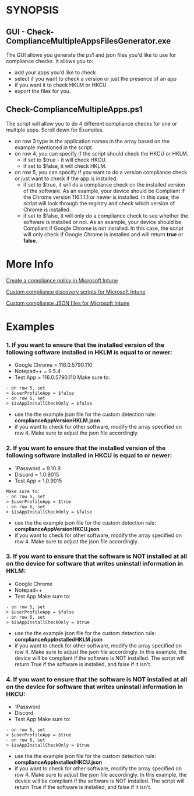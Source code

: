 # SYNOPSIS

## GUI - Check-ComplianceMultipleAppsFilesGenerator.exe

The GUI allows you generate the ps1 and json files you'd like to use for compliance checks. It allows you to:
- add your apps you'd like to check
- select if you want to check a version or just the presence of an app
- if you want it to check HKLM or HKCU
- export the files for you.

## Check-ComplianceMultipleApps.ps1
The script will allow you to do 4 different compliance checks for one or multiple apps. Scroll down for Examples.
- on row 3 type in the application names in the array based on the example mentioned in the script.
- on row 4, you can specify if the script should check the HKCU or HKLM. 
    - if set to $true - it will check HKCU. 
    - if set to $false, it will check HKLM.
- on row 5, you can specify if you want to do a version compliance check or just want to check if the app is installed.
    - if set to $true, it will do a compliance check on the installed version of the software. As an example, your device should be Compliant if the Chrome version 116.1.1.1 or newer is installed. In this case, the script will look through the registry and check which version of Chrome is installed. 
    - if set to $false, it will only do a compliance check to see whether the software is installed or not. As an example, your device should be Compliant if Google Chrome is not installed. In this case, the script will only check if Google Chrome is installed and will return **true** or **false**.

# More Info
[Create a compliance policy in Microsoft Intune](https://learn.microsoft.com/en-us/mem/intune/protect/create-compliance-policy)

[Custom compliance discovery scripts for Microsoft Intune](https://learn.microsoft.com/en-us/mem/intune/protect/compliance-custom-script)

[Custom compliance JSON files for Microsoft Intune](https://learn.microsoft.com/en-us/mem/intune/protect/compliance-custom-json)


# Examples
### 1. If you want to ensure that the installed **version** of the following software installed in **HKLM** is equal to or newer:

- Google Chrome  = 116.0.5790.110
- Notepad++ = 9.5.4
- Test App  = 116.0.5790.110
Make sure to:
```
- on row 5, set 
> $userProfileApp = $false
- on row 6, set 
> $isAppInstallCheckOnly = $false
```
- use the the example json file for the custom detection rule: **complianceAppVersionHKLM.json**
- if you want to check for other software, modify the array specified on row 4. Make sure to adjust the json file accordingly.

### 2. If you want to ensure that the installed **version** of the following software installed in **HKCU** is equal to or newer:
- 1Password  = 9.10.9
- Discord = 1.0.9015
- Test App = 1.0.9015
```
Make sure to:
- on row 5, set 
> $userProfileApp = $true
- on row 6, set 
> $isAppInstallCheckOnly = $false
```
- use the the example json file for the custom detection rule: **complianceAppVersionHKCU.json**
- if you want to check for other software, modify the array specified on row 4. Make sure to adjust the json file accordingly.

### 3. If you want to ensure that the software is NOT installed at all on the device for software that writes uninstall information in **HKLM**:
- Google Chrome
- Notepad++
- Test App
Make sure to:
```
- on row 5, set 
> $userProfileApp = $false
- on row 6, set 
> $isAppInstallCheckOnly = $true
```
- use the the example json file for the custom detection rule: **complianceAppInstalledHKLM.json**
- if you want to check for other software, modify the array specified on row 4. Make sure to adjust the json file accordingly.
In this example, the device will be compliant if the software is NOT installed. The script will return True if the software is installed, and false if it isn't.

### 4. If you want to ensure that the software is NOT installed at all on the device for software that writes uninstall information in **HKCU**:
- 1Password
- Discord
- Test App
Make sure to:
```
- on row 5, set 
> $userProfileApp = $true
- on row 6, set 
> $isAppInstallCheckOnly = $true
```
- use the the example json file for the custom detection rule: **complianceAppInstalledHKCU.json**
- if you want to check for other software, modify the array specified on row 4. Make sure to adjust the json file accordingly.
In this example, the device will be compliant if the software is NOT installed. The script will return True if the software is installed, and false if it isn't.